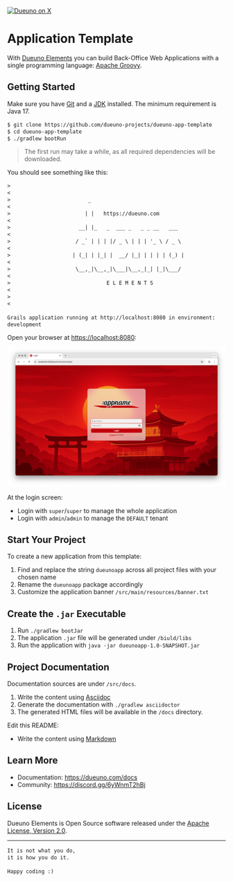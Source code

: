 [![Dueuno on X](https://img.shields.io/twitter/follow/dueunoframework?style=social)](https://x.com/dueunoframework)

# Application Template

With [Dueuno Elements](https://dueuno.com) you can build Back-Office Web Applications with a single programming language: [Apache Groovy](https://groovy-lang.org).

## Getting Started
Make sure you have [Git](https://git-scm.com) and a [JDK](https://www.oracle.com/java/technologies/downloads/) installed. The minimum requirement is Java 17.
```
$ git clone https://github.com/dueuno-projects/dueuno-app-template
$ cd dueuno-app-template
$ ./gradlew bootRun
```

> The first run may take a while, as all required dependencies will be downloaded.

You should see something like this:

```
>                                                                            <
>                         _                                                  <
>                        | |   https://dueuno.com                            <
>                      __| |_   _  ___ _   _ _ __   ___                      <
>                     / _` | | | |/ _ \ | | | '_ \ / _ \                     <
>                    | (_| | |_| |  __/ |_| | | | | (_) |                    <
>                     \__,_|\__,_|\___|\__,_|_| |_|\___/                     <
>                               E L E M E N T S                              <
>                                                                            <

Grails application running at http://localhost:8080 in environment: development
```

Open your browser at [https://localhost:8080](https://localhost:8080):

![Dueuno Elements Login Screen](./README.png)

At the login screen:
- Login with `super`/`super` to manage the whole application
- Login with `admin`/`admin` to manage the `DEFAULT` tenant

## Start Your Project
To create a new application from this template:

1. Find and replace the string `dueunoapp` across all project files with your chosen name
2. Rename the `dueunoapp` package accordingly
3. Customize the application banner `/src/main/resources/banner.txt`

## Create the `.jar` Executable
1. Run `./gradlew bootJar`
2. The application `.jar` file will be generated under `/biuld/libs`
3. Run the application with `java -jar dueunoapp-1.0-SNAPSHOT.jar`

## Project Documentation
Documentation sources are under `/src/docs`.
1. Write the content using [Asciidoc](https://asciidoctor.org/docs/asciidoc-syntax-quick-reference/)
2. Generate the documentation with `./gradlew asciidoctor`
3. The generated HTML files will be available in the `/docs` directory.

Edit this README:
- Write the content using [Markdown](https://www.markdownguide.org/cheat-sheet/)

## Learn More
- Documentation: https://dueuno.com/docs
- Community: https://discord.gg/6yWnmT2hBj

## License
Dueuno Elements is Open Source software released under the [Apache License, Version 2.0](https://www.apache.org/licenses/LICENSE-2.0.html).

---

```
It is not what you do,
it is how you do it.

Happy coding :)
```